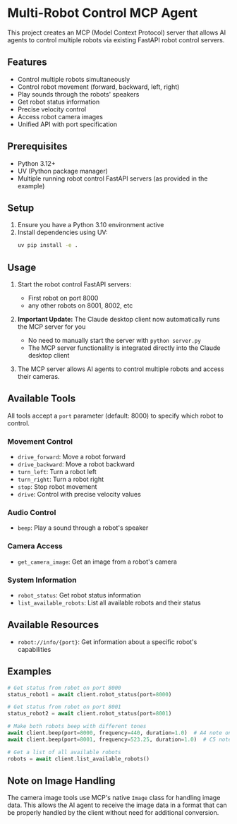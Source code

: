 # Multi-Robot Control MCP Agent

This project creates an MCP (Model Context Protocol) server that allows AI agents to control multiple robots via existing FastAPI robot control servers.

## Features

- Control multiple robots simultaneously
- Control robot movement (forward, backward, left, right)
- Play sounds through the robots' speakers
- Get robot status information
- Precise velocity control
- Access robot camera images
- Unified API with port specification

## Prerequisites

- Python 3.12+
- UV (Python package manager)
- Multiple running robot control FastAPI servers (as provided in the example)

## Setup

1. Ensure you have a Python 3.10 environment active
2. Install dependencies using UV:
   ```bash
   uv pip install -e .
   ```

## Usage

1. Start the robot control FastAPI servers:
   - First robot on port 8000
   - any other robots on 8001, 8002, etc

2. **Important Update:** The Claude desktop client now automatically runs the MCP server for you
   - No need to manually start the server with `python server.py`
   - The MCP server functionality is integrated directly into the Claude desktop client

3. The MCP server allows AI agents to control multiple robots and access their cameras.

## Available Tools

All tools accept a `port` parameter (default: 8000) to specify which robot to control.

### Movement Control
- `drive_forward`: Move a robot forward
- `drive_backward`: Move a robot backward
- `turn_left`: Turn a robot left
- `turn_right`: Turn a robot right
- `stop`: Stop robot movement
- `drive`: Control with precise velocity values

### Audio Control
- `beep`: Play a sound through a robot's speaker

### Camera Access
- `get_camera_image`: Get an image from a robot's camera

### System Information
- `robot_status`: Get robot status information
- `list_available_robots`: List all available robots and their status

## Available Resources

- `robot://info/{port}`: Get information about a specific robot's capabilities

## Examples

```python
# Get status from robot on port 8000
status_robot1 = await client.robot_status(port=8000)

# Get status from robot on port 8001
status_robot2 = await client.robot_status(port=8001)

# Make both robots beep with different tones
await client.beep(port=8000, frequency=440, duration=1.0)  # A4 note on robot 1
await client.beep(port=8001, frequency=523.25, duration=1.0)  # C5 note on robot 2

# Get a list of all available robots
robots = await client.list_available_robots()
```

## Note on Image Handling

The camera image tools use MCP's native `Image` class for handling image data. This allows the AI agent to receive the image data in a format that can be properly handled by the client without need for additional conversion.
